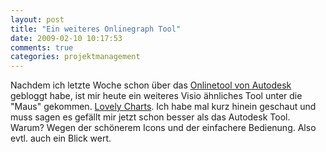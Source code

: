 ```yaml
---
layout: post
title: "Ein weiteres Onlinegraph Tool"
date: 2009-02-10 10:17:53
comments: true
categories: projektmanagement
---
```


Nachdem ich letzte Woche schon über das [Onlinetool von Autodesk](/blog/2009/02/04/online-tool-als-visio-ersatz) gebloggt habe, ist mir 
heute ein weiteres Visio ähnliches Tool unter die "Maus" gekommen. [Lovely Charts](http://www.lovelycharts.com/).
Ich habe mal kurz hinein geschaut und muss sagen es gefällt mir jetzt schon besser als das Autodesk Tool.
Warum? Wegen der schönerem Icons und der einfachere Bedienung. Also evtl. auch ein Blick wert.
